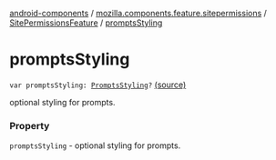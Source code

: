 [android-components](../../index.md) / [mozilla.components.feature.sitepermissions](../index.md) / [SitePermissionsFeature](index.md) / [promptsStyling](./prompts-styling.md)

# promptsStyling

`var promptsStyling: `[`PromptsStyling`](-prompts-styling/index.md)`?` [(source)](https://github.com/mozilla-mobile/android-components/blob/master/components/feature/sitepermissions/src/main/java/mozilla/components/feature/sitepermissions/SitePermissionsFeature.kt#L82)

optional styling for prompts.

### Property

`promptsStyling` - optional styling for prompts.